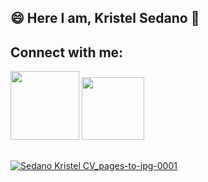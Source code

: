 ## 😄 Here I am, Kristel Sedano 👋

## Connect with me:
<div style="display: inline_block">
  <a href="https://www.linkedin.com/in/kristel-sedano-657325241/" target="_blank"><img src="https://img.shields.io/badge/-LinkedIn-%230077B5?style=for the-badge&logo=linkedin&logoColor=white" target="_blank" width="110"></a>
  <a href="https://github.com/kristelsedano"><img src="https://img.shields.io/badge/GitHub-100000?style=for-the-badge&logo=github&logoColor=white" target="_blank" width="100"</a>
</div>
  
##

![Sedano Kristel CV_pages-to-jpg-0001](https://user-images.githubusercontent.com/98611507/180063076-6aa2f454-cfc0-43a3-a019-c407e7c93527.jpg)


